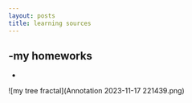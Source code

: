 ```yaml
---
layout: posts
title: learning sources 
---
```


-my homeworks
-
-


![my tree fractal](Annotation 2023-11-17 221439.png)


 